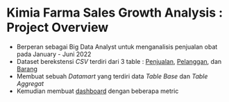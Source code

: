 # Kimia Farma Sales Growth Analysis : Project Overview
- Berperan sebagai Big Data Analyst untuk menganalisis penjualan obat pada January - Juni 2022
- Dataset berekstensi <i>CSV</i> terdiri dari 3 table : [Penjualan](https://github.com/bumianugrahhh/Kimia_Farma_Sales_Growth_Analysis/blob/main/Data%20Source/Penjualan.csv), [Pelanggan](https://github.com/bumianugrahhh/Kimia_Farma_Sales_Growth_Analysis/blob/main/Data%20Source/Pelanggan.csv), dan [Barang]([Data_Source/Barang.csv](https://github.com/bumianugrahhh/Kimia_Farma_Sales_Growth_Analysis/blob/main/Data%20Source/Barang.csv)https://github.com/bumianugrahhh/Kimia_Farma_Sales_Growth_Analysis/blob/main/Data%20Source/Barang.csv)
- Membuat sebuah <i>Datamart</i> yang terdiri data <i>Table Base</i> dan <i>Table Aggregat</i>
- Kemudian membuat [dashboard](https://github.com/bumianugrahhh/Kimia_Farma_Sales_Growth_Analysis/blob/main/Asset/Dashboard_Sales_Performance.png) dengan beberapa metric
